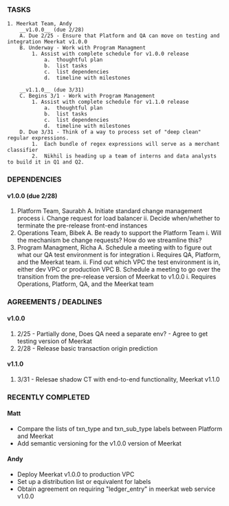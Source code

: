 ### TASKS
	1. Meerkat Team, Andy
		__v1.0.0__ (due 2/28)
		A. Due 2/25 - Ensure that Platform and QA can move on testing and integration Meerkat v1.0.0
		B. Underway - Work with Program Managment
			1. Assist with complete schedule for v1.0.0 release
				a.  thoughtful plan
				b.  list tasks
				c.  list dependencies
				d.  timeline with milestones

		__v1.1.0__ (due 3/31)
		C. Begins 3/1 - Work with Program Management
			1. Assist with complete schedule for v1.1.0 release
				a.  thoughtful plan
				b.  list tasks
				c.  list dependencies
				d.  timeline with milestones
		D. Due 3/31 - Think of a way to process set of "deep clean" regular expressions.
			1.  Each bundle of regex expressions will serve as a merchant classifier
			2.  Nikhil is heading up a team of interns and data analysts to build it in Q1 and Q2.

### DEPENDENCIES
#### v1.0.0 (due 2/28)
1.  Platform Team, Saurabh
	A.  Initiate standard change management process
		i.  Change request for load balancer
		ii. Decide when/whether to terminate the pre-release front-end instances
2.  Operations Team, Bibek
	A.  Be ready to support the Platform Team
		i.  Will the mechanism be change requests?  How do we streamline this?
3.  Program Managment, Richa
	A. Schedule a meeting with to figure out what our QA test environment is for integration
		i.  Requires QA, Platform, and the Meerkat team.
		ii. Find out which VPC the test environment is in, either dev VPC or production VPC 
	B. Schedule a meeting to go over the transition from the pre-release version of Meerkat to v1.0.0
		i.  Requires Operations, Platform, QA, and the Meerkat team

### AGREEMENTS / DEADLINES
#### v1.0.0
1. 2/25 - Partially done, Does QA need a separate env? - Agree to get testing version of Meerkat
2. 2/28 - Release basic transaction origin prediction

#### v1.1.0
1. 3/31 - Relesae shadow CT with end-to-end functionality, Meerkat v1.1.0

### RECENTLY COMPLETED
#### Matt
* Compare the lists of txn_type and txn_sub_type labels between Platform and Meerkat
* Add semantic versioning for the v1.0.0 version of Meerkat

#### Andy
* Deploy Meerkat v1.0.0 to production VPC
* Set up a distribution list or equivalent for labels
* Obtain agreement on requiring "ledger_entry" in meerkat web service v1.0.0

